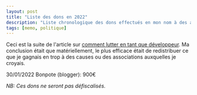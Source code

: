 ```yaml
---
layout: post
title: "Liste des dons en 2022"
description: "Liste chronologique des dons effectués en mon nom à des assos"
tags: [memo, politique]
---
```


Ceci est la suite de l'article sur [comment lutter en tant que développeur](https://fabien-lamarque.eu/Faire-la-gr%C3%A8ve-en-tant-que-d%C3%A9veloppeur/). 
Ma conclusion était que matériellement, le plus efficace était de redistribuer ce que je gagnais en trop à des causes ou
des associations auxquelles je croyais. 

30/01/2022 Bonpote (blogger): 900€       

*NB: Ces dons ne seront pas défiscalisés.*
